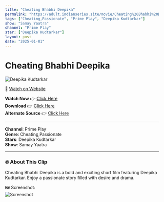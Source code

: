 ```yaml
---
title: "Cheating Bhabhi Deepika"
permalink: "https://adult.indianseries.site/movie/Cheating%20Bhabhi%20Deepika"
tags: ["Cheating,Passionate", "Prime Play", "Deepika Kudtarkar"]
show: "Samay Yaatra"
channel: "Prime Play"
star: ["Deepika Kudtarkar"]
layout: post
date: "2025-01-01"
---
```


# Cheating Bhabhi Deepika

![Deepika Kudtarkar](https://shorts.desisins.com/wp-content/uploads/2024/02/Cheating-Bhabhi-Deepika-Samaya-Yaatra-PrimePlay-TellyPlay.com_.jpg)

🔗 [Watch on Website](https://adult.indianseries.site/movie/Cheating%20Bhabhi%20Deepika)

**Watch Now** 👉 [Click Here](https://adult.indianseries.site/movie/Cheating%20Bhabhi%20Deepika)  
**Download** 👉 [Click Here](https://adult.indianseries.site/movie/Cheating%20Bhabhi%20Deepika)  
**Alternate Source** 👉 [Click Here](https://adult.indianseries.site/movie/Cheating%20Bhabhi%20Deepika)

---

**Channel**: Prime Play  
**Genre**: Cheating,Passionate  
**Stars**: Deepika Kudtarkar  
**Show**: Samay Yaatra

---

### 🔥 About This Clip

Cheating Bhabhi Deepika is a bold and exciting short film featuring Deepika Kudtarkar. Enjoy a passionate story filled with desire and drama.
 
🖼️ Screenshot:  
![Screenshot](https://shorts.desisins.com/wp-content/uploads/2024/02/Cheating-Bhabhi-Deepika-Samaya-Yaatra-PrimePlay-TellyPlay.com_.jpg)
